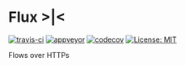 # Flux >|<
[![travis-ci](https://travis-ci.org/pzread/flux.svg?branch=master)](https://travis-ci.org/pzread/flux)
[![appveyor](https://ci.appveyor.com/api/projects/status/pzread/flux?branch=master&svg=true)](https://ci.appveyor.com/project/pzread/flux)
[![codecov](https://codecov.io/gh/pzread/flux/branch/master/graph/badge.svg)](https://codecov.io/gh/pzread/flux)
[![License: MIT](https://img.shields.io/badge/License-MIT-yellow.svg)](https://opensource.org/licenses/MIT)

Flows over HTTPs
